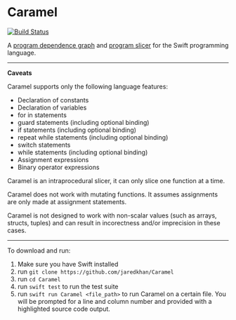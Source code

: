 # Caramel

[![Build Status](https://travis-ci.org/jaredkhan/Caramel.svg?branch=master)](https://travis-ci.org/jaredkhan/Caramel)

A [program dependence graph](https://en.wikipedia.org/wiki/Program_Dependence_Graph) and [program slicer](https://en.wikipedia.org/wiki/Program_slicing) for the Swift programming language.

---
**Caveats**

Caramel supports only the following language features: 

- Declaration of constants
- Declaration of variables
- for in statements
- guard statements (including optional binding)
- if statements (including optional binding)
- repeat while statements (including optional binding)
- switch statements
- while statements (including optional binding)
- Assignment expressions
- Binary operator expressions

Caramel is an intraprocedural slicer, it can only slice one function at a time.

Caramel does not work with mutating functions. It assumes assignments are only made at assignment statements.

Caramel is not designed to work with non-scalar values (such as arrays, structs, tuples) and can result in incorectness and/or imprecision in these cases.

---

To download and run:

1. Make sure you have Swift installed
2. run `git clone https://github.com/jaredkhan/Caramel`
3. run `cd Caramel`
4. run `swift test` to run the test suite
5. run `swift run Caramel <file_path>` to run Caramel on a certain file. You will be prompted for a line and column number and provided with a highlighted source code output.